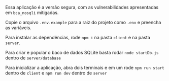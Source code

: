 Essa aplicação é a versão segura, com as vulnerabilidades apresentadas em `bca_nosqli` mitigadas.

Copie o arquivo `.env.example` para a raiz do projeto como `.env` e preencha as variáveis.

Para instalar as dependências, rode `npm i` na pasta `client` e na pasta `server`.

Para criar e popular o baco de dados SQLite basta rodar `node startDb.js` dentro de `server/database`

Para inicializar a aplicação, abra dois terminais e em um rode `npm run start` dentro de `client` e `npm run dev` dentro de `server`